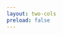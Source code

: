 ```yaml
---
layout: two-cols
preload: false
---
```


<template v-slot:default>

# Fazit

ein vielversprechendes Prinzip

<br>
<br>
<br>
<br>

- DRL im Zusammenhang mit AD noch rar erforscht
- erweiterbare RL Methoden sind wichtig
- vergleichbare und reproduzierbare Ergebnisse wurden erzielt
- mehr Datensätze bieten mehr Vergleiche
- kann man mehr als nur Sensoren betrachten?
- welche Anwendung gibt es in der echten Welt?

</template>

<template v-slot:right>

<div v-click v-motion-pop>
  <img
    :src="'./usecase.png'"
    class="mt-20 rounded-6xl"
  />
</div>

<Bar title="Machine Learning for Safer Smart Environments"/>

</template>
